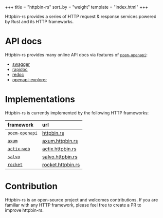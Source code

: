 +++
title = "httpbin-rs"
sort_by = "weight"
template = "index.html"
+++

Httpbin-rs provides a series of HTTP request & response services powered by Rust and its HTTP frameworks.

# API docs

Httpbin-rs provides many online API docs via features of [`poem-openapi`](https://crates.io/crates/poem-openapi):

- [swagger](https://httpbin.rs/swagger)
- [rapidoc](https://httpbin.rs/rapidoc)
- [redoc](https://httpbin.rs/redoc)
- [openapi-explorer](https://httpbin.rs/openapi-explorer)

# Implementations

Httpbin-rs is currently implemented by the following HTTP frameworks:

| framework                                               | url                                                |
| :------------------------------------------------------ | :------------------------------------------------- |
| [`poem-openapi`](https://crates.io/crates/poem-openapi) | [httpbin.rs](https://httpbin.rs/get)               |
| [`axum`](https://crates.io/crates/axum)                 | [axum.httpbin.rs](https://axum.httpbin.rs/get)     |
| [`actix-web`](https://crates.io/crates/actix-web)       | [actix.httpbin.rs](https://actix.httpbin.rs/get)   |
| [`salvo`](https://crates.io/crates/salvo)               | [salvo.httpbin.rs](https://salvo.httpbin.rs/get)   |
| [`rocket`](https://crates.io/crates/rocket)             | [rocket.httpbin.rs](https://rocket.httpbin.rs/get) |

# Contribution

Httpbin-rs is an open-source project and welcomes contributions. If you are familiar with any HTTP framework, please feel free to create a PR to improve httpbin-rs.
